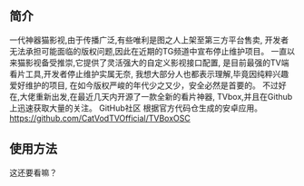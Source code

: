 

## 简介
一代神器猫影视,由于传播广泛,有些唯利是图之人上架至第三方平台售卖,
开发者无法承担可能面临的版权问题,因此在近期的TG频道中宣布停止维护项目。
一直以来猫影视备受推崇,它提供了灵活强大的自定义影视接口配置,
是目前最强的TV端看片工具,开发者停止维护实属无奈,
我想大部分人也都表示理解,毕竟因纯粹兴趣爱好维护的项目,
在如今版权严峻的年代少之又少，安全必然是首要的。
不过好在,大佬重新出发,在最近几天内开源了一款全新的看片神器,
TVbox,并且在Github上迅速获取大量的关注。
GitHub社区 根据官方代码仓生成的安卓应用。
https://github.com/CatVodTVOfficial/TVBoxOSC

## 使用方法
这还要看嘛？

</html>
